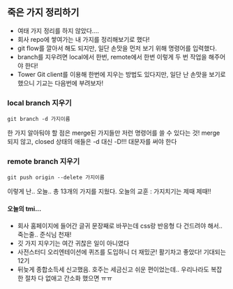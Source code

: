## 죽은 가지 정리하기
- 여태 가지 정리를 하지 않았다....
- 회사 repo에 쌓여가는 내 가지를 정리해보기로 했다!
- git flow를 깔아서 해도 되지만, 일단 손맛을 먼저 보기 위해 명령어를 입력했다.
- branch를 지우려면 local에서 한번, remote에서 한번 이렇게 두 번 작업을 해주어야 한다!
- Tower Git client를 이용해 한번에 지우는 방법도 있다지만, 일단 난 손맛을 보기로 했으니 기교는 다음번에 부려보자!


### local branch 지우기
```
git branch -d 가지이름
```

한 가지 알아둬야 할 점은 merge된 가지들만 저런 명령어를 쓸 수 있다는 것!
merge 되지 않고, closed 상태의 애들은 -d 대신 -D!!! 대문자를 써야 한다

### remote branch 지우기

```
git push origin --delete 가지이름
```

이렇게 난.. 오늘.. 총 13개의 가지를 지웠다.
오늘의 교훈 : 가지치기는 제때 제때!!

#### 오늘의 tmi...
- 회사 홈페이지에 들어간 글귀 문장째로 바꾸는데 css랑 반응형 다 건드려야 해서.. 죽는줄.. 준식님 천재!
- 깃 가지 지우기는 여간 귀찮은 일이 아니였다
- 사전스터디 오리엔테이션에 퀴즈를 도입하니 더 재밌군! 활기차고 좋았다! 기대되는 12기
- 뒤늦게 종합소득세 신고했음. 호주는 세금신고 쉬운 편이었는데.. 우리나라도 복잡한 절차 다 없애고 간소화 했으면 ㅠㅠ